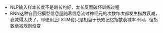 - NLP输入样本长度不是越长约好，太长反而破坏训练过程
- RNN这种自回归模型信息量随着信息流过神经元的次数每次都发生指数衰减，衰减得太快了，即便用上LSTM也只是相当于长短记忆指数衰减率不同，但指数衰减规则没变